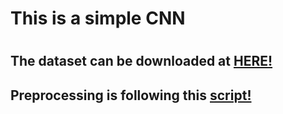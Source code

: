 <h1>This is a simple CNN<h1>



<h2>The dataset can be downloaded at <a href="https://www.kaggle.com/c/data-science-bowl-2017/data" title="Title">HERE!</a>

<h2>Preprocessing is following this <a href="https://www.kaggle.com/c/data-science-bowl-2017/data" title="Title">script!</a>



